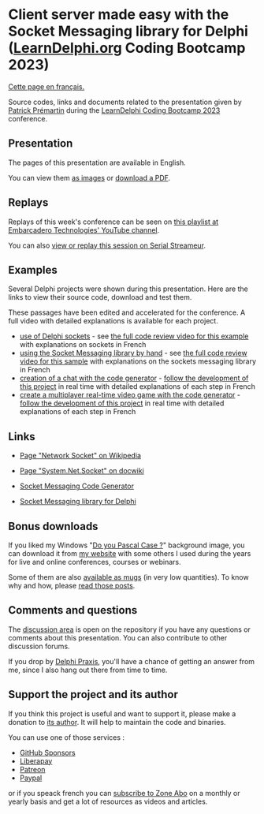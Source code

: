 # Client server made easy with the Socket Messaging library for Delphi ([LearnDelphi.org](https://learndelphi.org) Coding Bootcamp 2023)

[Cette page en français.](LISEZMOI.md)

Source codes, links and documents related to the presentation given by [Patrick Prémartin](https://fr.gravatar.com/patrickpremartinfr) during the [LearnDelphi Coding Bootcamp 2023](https://serialstreameur.fr/learn-delphi-coding-bootcamp-2023.html) conference.

## Presentation

The pages of this presentation are available in English.

You can view them [as images](./slides) or [download a PDF](ClientServerMadeEasyInDelphi202308.pdf).

## Replays

Replays of this week's conference can be seen on [this playlist at Embarcadero Technologies' YouTube channel](https://www.youtube.com/playlist?list=PLwUPJvR9mZHiwEXqFkPf5yJAotzDiC4BP).

You can also [view or replay this session on Serial Streameur](https://serialstreameur.fr/client-server-made-easy-with-the-socket-messaging-library-for-delphi-coding-bootcamp-2023.html).

## Examples

Several Delphi projects were shown during this presentation. Here are the links to view their source code, download and test them.

These passages have been edited and accelerated for the conference. A full video with detailed explanations is available for each project.

* [use of Delphi sockets](https://github.com/DeveloppeurPascal/Delphi-samples/tree/main/Network-Samples/01-TSocket) - see [the full code review video for this example](https://developpeur-pascal.fr/exemple-d-utilisation-du-composant-tsocket-dans-un-projet-delphi.html) with explanations on sockets in French
* [using the Socket Messaging library by hand](https://github.com/DeveloppeurPascal/Socket-Messaging-Library/tree/main/samples/01-fmx-client-server) - see [the full code review video for this sample](https://developpeur-pascal.fr/exemple-d-utilisation-a-la-main-de-la-librairie-socket-messaging.html) with explanations on the sockets messaging library in French
* [creation of a chat with the code generator](./sample-chat) - [follow the development of this project](https://developpeur-pascal.fr/developpement-d-un-espace-de-discussion-a-plusieurs-en-reseau-avec-sm-code-generator.html) in real time with detailed explanations of each step in French
* [create a multiplayer real-time video game with the code generator](./sample-game) - [follow the development of this project](https://developpeur-pascal.fr/developper-un-espace-de-dessin-a-plusieurs-en-reseau-sous-le-principe-de-la-pixel-war.html) in real time with detailed explanations of each step in French

## Links

* [Page "Network Socket" on Wikipedia](https://en.wikipedia.org/wiki/Network_socket)

* [Page "System.Net.Socket" on docwiki](https://docwiki.embarcadero.com/Libraries/en/System.Net.Socket)

* [Socket Messaging Code Generator](http://smcodegenerator.olfsoftware.fr)

* [Socket Messaging library for Delphi](https://socketmessaging.developpeur-pascal.fr)

## Bonus downloads

If you liked my Windows "[Do you Pascal Case ?](https://www.dropbox.com/s/q0ozh2hvjjh3w37/RADStudio-PascalCase-1920x1080.jpg?dl=1)" background image, you can download it from [my website](https://developpeur-pascal.fr/les-fonds-d-ecran.html) with some others I used during the years for live and online conferences, courses or webinars.

Some of them are also [available as mugs](https://www.leshopdeludo.fr/326-goodies) (in very low quantities). To know why and how, please [read those posts](https://developpeur-pascal.fr/goodies.html).

## Comments and questions

The [discussion area](https://github.com/DeveloppeurPascal/DCB2023-Socket-Messaging-library-and-generator/discussions) is open on the repository if you have any questions or comments about this presentation. You can also contribute to other discussion forums.

If you drop by [Delphi Praxis](https://en.delphipraxis.net), you'll have a chance of getting an answer from me, since I also hang out there from time to time.

## Support the project and its author

If you think this project is useful and want to support it, please make a donation to [its author](https://github.com/DeveloppeurPascal). It will help to maintain the code and binaries.

You can use one of those services :

* [GitHub Sponsors](https://github.com/sponsors/DeveloppeurPascal)
* [Liberapay](https://liberapay.com/PatrickPremartin)
* [Patreon](https://www.patreon.com/patrickpremartin)
* [Paypal](https://www.paypal.com/paypalme/patrickpremartin)

or if you speack french you can [subscribe to Zone Abo](https://zone-abo.fr/nos-abonnements.php) on a monthly or yearly basis and get a lot of resources as videos and articles.
